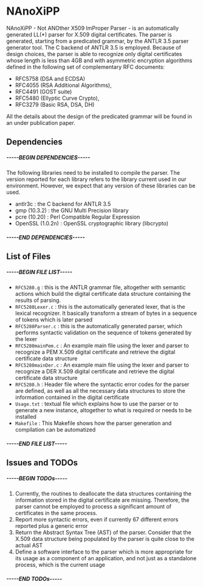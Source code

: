 # NAnoXiPP
NAnoXiPP - Not ANOther X509 ImProper Parser - is an automatically generated 
LL(*) parser for X.509 digital certificates. The parser is generated, 
starting from a predicated grammar, by the ANTLR 3.5 parser generator tool. 
The C backend of ANTLR 3.5 is employed. Because of design choices, the 
parser is able to recognize only digital certificates whose length is less 
than 4GB and with asymmetric encryption algorithms defined in the following 
set of complementary RFC documents:

 * RFC5758 (DSA and ECDSA)
 * RFC4055 (RSA Additional Algorithms),
 * RFC4491 (GOST suite)
 * RFC5480 (Ellyptic Curve Crypto), 
 * RFC3279 (Basic RSA, DSA, DH)  

All the details about the design of the predicated grammar will be found in
an under publication paper.

## Dependencies
##### -----BEGIN DEPENDENCIES-----
The following libraries need to be installed to compile the parser. The
version reported for each library refers to the library current used in
our environment. However, we expect that any version of these libraries
can be used.
 * antlr3c : the C backend for ANTLR 3.5
 * gmp (10.3.2) : the GNU Multi Precision library
 * pcre (10.20) : Perl Compatible Regular Expression
 * OpenSSL (1.0.2n) : OpenSSL cryptographic library (libcrypto) 
##### -----END DEPENDENCIES-----

## List of Files
##### -----BEGIN FILE LIST-----
 * `RFC5280.g` : this is the ANTLR grammar file, altogether with semantic
    actions which build the digital certificate data structure containing 
    the results of parsing.
 * `RFC5280Lexer.c` : this is the automatically generated lexer, that is
    the lexical recognizer. It basically transform a stream of bytes in
    a sequence of tokens which is later parsed
 * `RFC5280Parser.c` : this is the automatically generated parser, which
    performs syntactic validation on the sequence of tokens generated 
    by the lexer
 * `RFC5280mainPem.c` : An example main file using the lexer and parser 
    to recognize a PEM X.509 digital certificate and retrieve the digital
    certificate data structure
 * `RFC5280mainDer.c` : An example main file using the lexer and parser 
    to recognize a DER X.509 digital certificate and retrieve the digital
    certificate data structure
 * `RFC5280.h` : Header file where the syntactic error codes for the 
    parser are defined, as well as all the necessary data structures to
    store the information contained in the digital certificate
 * `Usage.txt` : textual file which explains how to use the parser or to
    generate a new instance, altogether to what is required or needs to
    be installed
 * `Makefile` : This Makefile shows how the parser generation and compilation
    can be automatized
##### -----END FILE LIST-----

## Issues and TODOs

##### -----BEGIN TODOs-----
 1. Currently, the routines to deallocate the data structures containing
    the information stored in the digital certificate are missing.
    Therefore, the parser cannot be employed to process a significant
    amount of certificates in the same process.
 1. Report more syntactic errors, even if currently 67 different errors
    reported plus a generic error
 1. Return the Abstract Syntax Tree (AST) of the parser. Consider that the 
    X.509 data structure being populated by the parser is quite close to 
    the actual AST
 1. Define a software interface to the parser which is more appropriate
    for its usage as a component of an application, and not just as a
    standalone process, which is the current usage
##### -----END TODOs-----
